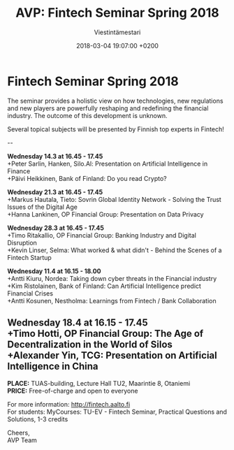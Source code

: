 ﻿---
layout: post
title: "AVP: Fintech Seminar Spring 2018"
date: 2018-03-04 19:07:00 +0200
language: eng
author: Viestintämestari
categories: opinnot muut
---
# Fintech Seminar Spring 2018

The seminar provides a holistic view on how technologies, new regulations and new players are powerfully reshaping and redefining the financial industry. The outcome of this development is unknown.

Several topical subjects will be presented by
Finnish top experts in Fintech!

--

**Wednesday 14.3  at 16.45 - 17.45**<br>
+Peter Sarlin, Hanken, Silo.Al: Presentation on Artificial Intelligence in Finance<br>
+Päivi Heikkinen, Bank of Finland: Do you read Crypto?

**Wednesday 21.3 at 16.45 - 17.45**<br>
+Markus Hautala, Tieto: Sovrin Global Identity Network - Solving the Trust Issues of the Digital Age<br>
+Hanna Lankinen, OP Financial Group: Presentation on Data Privacy

**Wednesday 28.3 at 16.45 - 17.45**<br>
+Timo Ritakallio, OP Financial Group: Banking Industry and Digital Disruption<br>
+Kevin Linser, Selma: What worked & what didn't - Behind the Scenes of a Fintech Startup

**Wednesday 11.4 at 16.15 - 18.00**<br>
+Antti Kiuru, Nordea: Taking down cyber threats in the Financial industry<br>
+Kim Ristolainen, Bank of Finland: Can Artificial Intelligence predict Financial Crises<br>
+Antti Kosunen, Nestholma: Learnings from Fintech / Bank Collaboration

**Wednesday 18.4 at 16.15 - 17.45**<br>
+Timo Hotti, OP Financial Group: The Age of Decentralization in the World of Silos<br>
+Alexander Yin, TCG: Presentation on Artificial Intelligence in China
--

**PLACE:** TUAS-building, Lecture Hall TU2, Maarintie 8, Otaniemi<br>
**PRICE:** Free-of-charge and open to everyone

For more information: <http://fintech.aalto.fi><br>
For students: MyCourses: TU-EV - Fintech Seminar, Practical Questions and Solutions, 1-3 credits

Cheers,<br>
AVP Team
